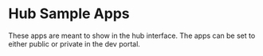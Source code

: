 # Hub Sample Apps

These apps are meant to show in the hub interface. The apps can be set to either public or private in the dev portal.
